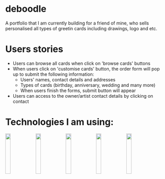 # deboodle
A portfolio that I am currently building for a friend of mine, who sells personalised all types of greetin cards including drawings, logo and etc.

# Users stories
- Users can browse all cards when click on 'browse cards' buttons
- When users click on 'customise cards' button, the order form will pop up to submit the following information:
  - Users' names, contact details and addresses
  - Types of cards (birthday, anniversary, wedding and many more)
  - When users finish the forms, submit button will appear
 - Users can access to the owner/artist contact details by clicking on contact

# Technologies I am using:
<div>
  <img src="https://www.import.io/wp-content/uploads/2017/10/React-logo.png" width="18%">
  <img src="https://miro.medium.com/max/1200/1*I1bJuD1D5G2FvWP5IVyyFQ.png" width="18%">
  <img src="https://blog.alexdevero.com/wp-content/uploads/2015/03/sass-logo.jpg" width="18%">
  <img src="https://miro.medium.com/max/9350/1*BCPTI5sT2C9JH76__X2WUg.png" width="18%">
  <img src="https://www.agnosticdev.com/sites/default/files/2016-01/npm-logo_1.png" width="18%">
</div>
